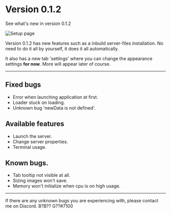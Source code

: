 # Version 0.1.2

See what's new in version 0.1.2

![Setup page](https://cdn.discordapp.com/attachments/857190128405184512/908449728381976596/unknown.png)

Version 0.1.2 has new features such as a inbuild server-files installation. No need to do it all by yourself,
it does it all automatically. 

It also has a new tab 'settings' where you can change the appearance settings **for now**. More will appear later of course.
- - -

## Fixed bugs
- Error when launching application at first.
- Loader stuck on loading.
- Unknown bug 'newData is not defined'.

## Available features
- Launch the server.
- Change server properties.
- Terminal usage.

## Known bugs.
- Tab tooltip not visible at all.
- Sizing images won't save.
- Memory won't initialize when cpu is on high usage.

- - - 

If there are any unknown bugs you are experiencing with, please contact me on Discord.
B?B?? G??#7100
